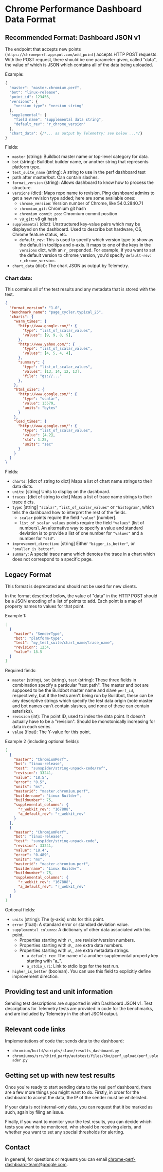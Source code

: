 # Chrome Performance Dashboard Data Format

## Recommended Format: Dashboard JSON v1

The endpoint that accepts new points
(`https://chromeperf.appspot.com/add_point`) accepts HTTP POST
requests. With the POST request, there should be one parameter given,
called "data", the value of which is JSON which contains all of the data
being uploaded.

Example:

```javascript
{
  "master": "master.chromium.perf",
  "bot": "linux-release",
  "point_id": 123456,
  "versions": {
    "version type": "version string"
  },
  "supplemental": {
    "field name": "supplemental data string",
    "default_rev": "r_chrome_version"
  },
  "chart_data": {/*... as output by Telemetry; see below ...*/}
}
```

Fields:

 * `master` (string): Buildbot master name or top-level category for data.
 * `bot` (string): Buildbot builder name, or another string that
 represents platform type.
 * `test_suite_name` (string): A string to use in the perf dashboard test
 * path after master/bot. Can contain slashes.
 * `format_version` (string): Allows dashboard to know how to process
 the structure.
 * `versions` (dict): Maps repo name to revision. Ping dashboard admins to
   get a new revision type added; here are some available ones:
   * `chrome_version`: Version number of Chrome, like 54.0.2840.71
   * `chromium_git`: Chromium git hash
   * `chromium_commit_pos`: Chromium commit position
   * `v8_git`: v8 git hash
 * `supplemental` (dict): Unstructured key-value pairs which may be
 displayed on the dashboard. Used to describe bot hardware, OS,
 Chrome feature status, etc.
   * `default_rev`: This is used to specify which version type to show as the
      default in tooltips and x-axis. It maps to one of the keys in the
      `versions` dict, with an `r_` prepended. For example, if you want to
      set the default version to chrome_version, you'd specify
      `default-rev`: `r_chrome_version`.
 * `chart_data` (dict): The chart JSON as output by Telemetry.

### Chart data:

This contains all of the test results and any metadata that is stored with
the test.

```json
{
  "format_version": "1.0",
  "benchmark_name": "page_cycler.typical_25",
  "charts": {
    "warm_times": {
      "http://www.google.com/": {
        "type": "list_of_scalar_values",
        "values": [9, 9, 8, 9],
      },
      "http://www.yahoo.com/": {
        "type": "list_of_scalar_values",
        "values": [4, 5, 4, 4],
      },
      "summary": {
        "type": "list_of_scalar_values",
        "values": [13, 14, 12, 13],
        "file": "gs://..."
      },
    },
    "html_size": {
      "http://www.google.com/": {
        "type": "scalar",
        "value": 13579,
        "units": "bytes"
      }
    },
    "load_times": {
      "http://www.google.com/": {
        "type": "list_of_scalar_values",
        "value": [4.2],
        "std": 1.25,
        "units": "sec"
      }
    }
  }
}
```

Fields:

 * `charts`: [dict of string to dict] Maps a list of chart name strings
 to their data dicts.
 * `units`: [string] Units to display on the dashboard.
 * `traces`: [dict of string to dict] Maps a list of trace name strings
 to their trace dicts.
 * `type`: [string] `"scalar"`, `"list_of_scalar_values"` or `"histogram"`,
 which tells the dashboard how to interpret the rest of the fields.
   * `scalar` points require the field `"value"` [number].
   * `list_of_scalar_values` points require the field `"values"` [list of
   numbers]. An alternative way to specify a value and standard deviation is to
   provide a list of one number for `"values"` and a number for `"std"`.
 * `improvement_direction`: [string] Either `"bigger_is_better"`, or
 `"smaller_is_better"`.
 * `summary`: A special trace name which denotes the trace in a chart which does
 not correspond to a specific page.

## Legacy Format

This format is deprecated and should not be used for new clients.

In the format described below, the value of "data" in the HTTP POST
should be a JSON encoding of a list of points to add. Each point is a
map of property names to values for that point.

Example 1:

```json
[
  {
    "master": "SenderType",
    "bot": "platform-type",
    "test": "my_test_suite/chart_name/trace_name",
    "revision": 1234,
    "value": 18.5
  }
]
```

Required fields:

 * `master` (string), `bot` (string), `test` (string): These three
 fields in combination specify a particular "test path". The master and
 bot are supposed to be the Buildbot master name and slave `perf_id`,
 respectively, but if the tests aren't being run by Buildbot, these
 can be any descriptive strings which specify the test data origin
 (note master and bot names can't contain slashes, and none of these
 can contain asterisks).
 * `revision` (int): The point ID, used to index the data point. It
 doesn't actually have to be a "revision". Should be monotonically increasing
 for data in each series.
 * `value` (float): The Y-value for this point.

Example 2 (including optional fields):

```json
[
  {
    "master": "ChromiumPerf",
    "bot": "linux-release",
    "test": "sunspider/string-unpack-code/ref",
    "revision": 33241,
    "value": "18.5",
    "error": "0.5",
    "units": "ms",
    "masterid": "master.chromium.perf",
    "buildername": "Linux Builder",
    "buildnumber": 75,
    "supplemental_columns": {
      "r_webkit_rev": "167808",
      "a_default_rev": "r_webkit_rev"
    }
  },
  {
    "master": "ChromiumPerf",
    "bot": "linux-release",
    "test": "sunspider/string-unpack-code",
    "revision": 33241,
    "value": "18.4",
    "error": "0.489",
    "units": "ms",
    "masterid": "master.chromium.perf",
    "buildername": "Linux Builder",
    "buildnumber": 75,
    "supplemental_columns": {
      "r_webkit_rev": "167808",
      "a_default_rev": "r_webkit_rev"
    }
  }
]
```

Optional fields:

 * `units` (string): The (y-axis) units for this point.
 * `error` (float): A standard error or standard deviation value.
 * `supplemental_columns`: A dictionary of other data associated with
 this point.
   * Properties starting with `r\_` are revision/version numbers.
   * Properties starting with `d\_` are extra data numbers.
   * Properties starting with `a\_` are extra metadata strings.
     * `a_default_rev`: The name of a another supplemental property key
     starting with "a_".
     * `a_stdio_uri`: Link to stdio logs for the test run.
 * `higher_is_better` (boolean). You can use this field to explicitly
 define improvement direction.

## Providing test and unit information

Sending test descriptions are supported in with Dashboard JSON v1.
Test descriptions for Telemetry tests are provided in code for the
benchmarks, and are included by Telemetry in the chart JSON output.

## Relevant code links

Implementations of code that sends data to the dashboard:

 * `chromium/build/scripts/slave/results_dashboard.py`
 * `chromiumos/src/third_party/autotest/files/tko/perf_upload/perf_uploader.py`

## Getting set up with new test results

Once you're ready to start sending data to the real perf dashboard, there
are a few more things you might want to do. Firstly, in order for the
dashboard to accept the data, the IP of the sender must be whitelisted.

If your data is not internal-only data, you can request that it be marked
as such, again by filing an issue.

Finally, if you want to monitor your the test results, you can decide
which tests you want to be monitored, who should be receiving alerts, and
whether you want to set any special thresholds for alerting.

## Contact

In general, for questions or requests you can email
chrome-perf-dashboard-team@google.com.
